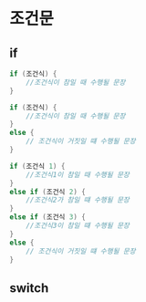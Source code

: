 # 조건문

## if

```java
if (조건식) { 
    //조건식이 참일 때 수행될 문장
}
```

```java
if (조건식) { 
    //조건식이 참일 때 수행될 문장
} 
else {
    // 조건식이 거짓일 떄 수행될 문장
}
```
```java
if (조건식 1) { 
    //조건식1이 참일 때 수행될 문장
} 
else if (조건식 2) {
    //조건식2가 참일 떄 수행될 문장
}
else if (조건식 3) {
    //조건식3이 참일 떄 수행될 문장
}
else {
    // 조건식이 거짓일 떄 수행될 문장
}
```

## switch
